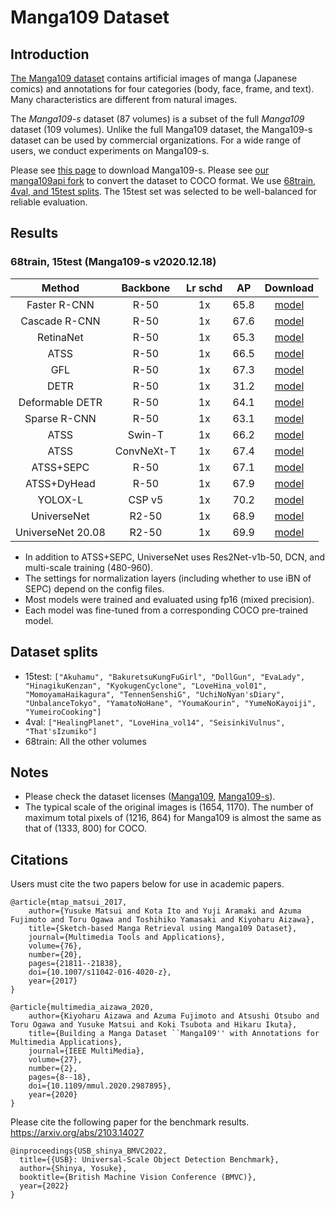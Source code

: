 # Manga109 Dataset

## Introduction

<!-- [DATASET] -->

[The Manga109 dataset](http://www.manga109.org/en/index.html) contains artificial images of manga (Japanese comics) and annotations for four categories (body, face, frame, and text).
Many characteristics are different from natural images.

The *Manga109-s* dataset (87 volumes) is a subset of the full *Manga109* dataset (109 volumes).
Unlike the full Manga109 dataset, the Manga109-s dataset can be used by commercial organizations.
For a wide range of users, we conduct experiments on Manga109-s.

Please see [this page](http://www.manga109.org/en/download_s.html) to download Manga109-s.
Please see [our manga109api fork](https://github.com/shinya7y/manga109api) to convert the dataset to COCO format.
We use [68train, 4val, and 15test splits](#dataset-splits).
The 15test set was selected to be well-balanced for reliable evaluation.

## Results

### 68train, 15test (Manga109-s v2020.12.18)

|      Method       |  Backbone  | Lr schd |  AP  |                                                                             Download                                                                             |
| :---------------: | :--------: | :-----: | :--: | :--------------------------------------------------------------------------------------------------------------------------------------------------------------: |
|   Faster R-CNN    |    R-50    |   1x    | 65.8 |        [model](https://github.com/shinya7y/UniverseNet/releases/download/20.12/faster_rcnn_r50_fpn_fp16_4x4_1x_manga109s_20201219_epoch_12-264d9f31.pth)         |
|   Cascade R-CNN   |    R-50    |   1x    | 67.6 |        [model](https://github.com/shinya7y/UniverseNet/releases/download/20.12/cascade_rcnn_r50_fpn_fp16_4x4_1x_manga109s_20201219_epoch_12-aece91e1.pth)        |
|     RetinaNet     |    R-50    |   1x    | 65.3 |         [model](https://github.com/shinya7y/UniverseNet/releases/download/20.12/retinanet_r50_fpn_fp16_4x4_1x_manga109s_20201219_epoch_12-9fa45ba4.pth)          |
|       ATSS        |    R-50    |   1x    | 66.5 |            [model](https://github.com/shinya7y/UniverseNet/releases/download/20.12/atss_r50_fpn_fp16_4x4_1x_manga109s_20201219_epoch_12-c3e34e96.pth)            |
|        GFL        |    R-50    |   1x    | 67.3 |            [model](https://github.com/shinya7y/UniverseNet/releases/download/20.12/gfl_r50_fpn_fp16_4x4_1x_manga109s_20201219_epoch_12-49659797.pth)             |
|       DETR        |    R-50    |   1x    | 31.2 |                  [model](https://github.com/shinya7y/weights/releases/download/v1.0.1/detr_r50_4x4_1x_manga109s_20220706_epoch_12-6d9a0c64.pth)                  |
|  Deformable DETR  |    R-50    |   1x    | 64.1 |           [model](https://github.com/shinya7y/weights/releases/download/v1.0.1/deformable_detr_r50_4x2x2_1x_manga109s_20220630_epoch_12-d930c644.pth)            |
|   Sparse R-CNN    |    R-50    |   1x    | 63.1 |          [model](https://github.com/shinya7y/weights/releases/download/v1.0.1/sparse_rcnn_r50_fpn_fp16_4x4_1x_manga109s_20220624_epoch_12-0d35864c.pth)          |
|       ATSS        |   Swin-T   |   1x    | 66.2 |         [model](https://github.com/shinya7y/weights/releases/download/v1.0.1/atss_swint_fpn_fp16_4x4_adamw_1x_manga109s_20210504_epoch_12-c96ddec3.pth)          |
|       ATSS        | ConvNeXt-T |   1x    | 67.4 |       [model](https://github.com/shinya7y/weights/releases/download/v1.0.1/atss_convnext-t_p4_w7_fpn_fp16_4x4_1x_manga109s_20220717_epoch_12-def8032b.pth)       |
|     ATSS+SEPC     |    R-50    |   1x    | 67.1 |      [model](https://github.com/shinya7y/UniverseNet/releases/download/20.12/atss_r50_fpn_sepc_noibn_fp16_4x4_1x_manga109s_20201219_epoch_12-b9eef036.pth)       |
|    ATSS+DyHead    |    R-50    |   1x    | 67.9 |          [model](https://github.com/shinya7y/weights/releases/download/v1.0.1/atss_r50_fpn_dyhead_fp16_4x4_1x_manga109s_20220626_epoch_12-9c75a796.pth)          |
|      YOLOX-L      |   CSP v5   |   1x    | 70.2 |               [model](https://github.com/shinya7y/weights/releases/download/v1.0.1/yolox_l_fp16_4x4_12e_manga109s_20220722_epoch_12-a19f80f6.pth)                |
|    UniverseNet    |   R2-50    |   1x    | 68.9 |   [model](https://github.com/shinya7y/UniverseNet/releases/download/20.12/universenet50_fp16_4x4_mstrain_480_960_1x_manga109s_20201220_epoch_12-ae4e7451.pth)    |
| UniverseNet 20.08 |   R2-50    |   1x    | 69.9 | [model](https://github.com/shinya7y/UniverseNet/releases/download/20.12/universenet50_2008_fp16_4x4_mstrain_480_960_1x_manga109s_20201220_epoch_12-6af914a4.pth) |

- In addition to ATSS+SEPC, UniverseNet uses Res2Net-v1b-50, DCN, and multi-scale training (480-960).
- The settings for normalization layers (including whether to use iBN of SEPC) depend on the config files.
- Most models were trained and evaluated using fp16 (mixed precision).
- Each model was fine-tuned from a corresponding COCO pre-trained model.

## Dataset splits

- 15test: `["Akuhamu", "BakuretsuKungFuGirl", "DollGun", "EvaLady", "HinagikuKenzan", "KyokugenCyclone", "LoveHina_vol01", "MomoyamaHaikagura", "TennenSenshiG", "UchiNoNyan'sDiary", "UnbalanceTokyo", "YamatoNoHane", "YoumaKourin", "YumeNoKayoiji", "YumeiroCooking"]`
- 4val: `["HealingPlanet", "LoveHina_vol14", "SeisinkiVulnus", "That'sIzumiko"]`
- 68train: All the other volumes

## Notes

- Please check the dataset licenses ([Manga109](http://www.manga109.org/en/download.html), [Manga109-s](http://www.manga109.org/en/download_s.html)).
- The typical scale of the original images is (1654, 1170).
  The number of maximum total pixels of (1216, 864) for Manga109 is almost the same as that of (1333, 800) for COCO.

## Citations

Users must cite the two papers below for use in academic papers.

```
@article{mtap_matsui_2017,
    author={Yusuke Matsui and Kota Ito and Yuji Aramaki and Azuma Fujimoto and Toru Ogawa and Toshihiko Yamasaki and Kiyoharu Aizawa},
    title={Sketch-based Manga Retrieval using Manga109 Dataset},
    journal={Multimedia Tools and Applications},
    volume={76},
    number={20},
    pages={21811--21838},
    doi={10.1007/s11042-016-4020-z},
    year={2017}
}
```

```
@article{multimedia_aizawa_2020,
    author={Kiyoharu Aizawa and Azuma Fujimoto and Atsushi Otsubo and Toru Ogawa and Yusuke Matsui and Koki Tsubota and Hikaru Ikuta},
    title={Building a Manga Dataset ``Manga109'' with Annotations for Multimedia Applications},
    journal={IEEE MultiMedia},
    volume={27},
    number={2},
    pages={8--18},
    doi={10.1109/mmul.2020.2987895},
    year={2020}
}
```

Please cite the following paper for the benchmark results.
https://arxiv.org/abs/2103.14027

```
@inproceedings{USB_shinya_BMVC2022,
  title={{USB}: Universal-Scale Object Detection Benchmark},
  author={Shinya, Yosuke},
  booktitle={British Machine Vision Conference (BMVC)},
  year={2022}
}
```
